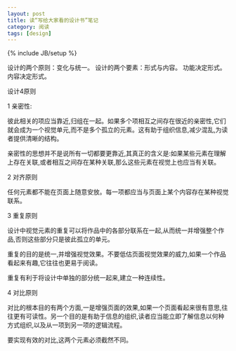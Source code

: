 ```yaml
---
layout: post
title: 读“写给大家看的设计书”笔记
category: 阅读
tags: [design]
---
```

{% include JB/setup %}



设计的两个原则：变化与统一。
设计的两个要素：形式与内容。
功能决定形式。内容决定形式。


设计4原则


1 亲密性:

彼此相关的项应当靠近,归组在一起。如果多个项相互之间存在很近的亲密性,它们就会成为一个视觉单元,而不是多个孤立的元素。这有助于组织信息,减少混乱,为读者提供清晰的结构。

亲密性的思想并不是说所有一切都要更靠近,其真正的含义是:如果某些元素在理解上存在关联,或者相互之间存在某种关联,那么这些元素在视觉上也应当有关联。


2 对齐原则

任何元素都不能在页面上随意安放。每一项都应当与页面上某个内容存在某种视觉联系。


3 重复原则

设计中视觉元素的重复可以将作品中的各部分联系在一起,从而统一并增强整个作品,否则这些部分只是彼此孤立的单元。

重复的目的是统一,并增强视觉效果。不要低估页面视觉效果的威力,如果一个作品看起来有趣,它往往也更易于阅读。

重复有利于将设计中单独的部分统一起来,建立一种连续性。


4 对比原则

对比的根本目的有两个方面,一是增强页面的效果,如果一个页面看起来很有意思,往往更有可读性。另一个目的是有助于信息的组织,读者应当能立即了解信息以何种方式组织,以及从一项到另一项的逻辑流程。

要实现有效的对比,这两个元素必须截然不同。







